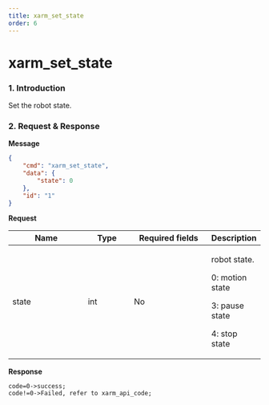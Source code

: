 ```yaml
---
title: xarm_set_state
order: 6
---
```

# xarm\_set\_state
### 1. Introduction
Set the robot state.
### 2. Request & Response
**Message**
```json
{
    "cmd": "xarm_set_state",
    "data": {
        "state": 0
    },
    "id": "1"
}
```
**Request**

<table data-full-width="true"><thead><tr><th width="142">Name</th><th width="79">Type</th><th width="144">Required fields</th><th>Description</th></tr></thead><tbody><tr><td>state</td><td>int</td><td>No</td><td><p>robot state. </p><p>0: motion state</p><p>3: pause state</p><p>4: stop state </p></td></tr></tbody></table>

**Response**
```
code=0->success;
code!=0->Failed, refer to xarm_api_code;
```
